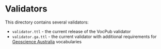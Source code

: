 # Validators

This directory contains several validators:

* `validator.ttl` - the current release of the VocPub validator
* `validator.ga.ttl` - the current validator with additional requirements for [Geoscience Australia](https://vocabs.ga.gov.au) vocabularies